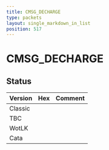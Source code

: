 ```yaml
---
title: CMSG_DECHARGE
type: packets
layout: single_markdown_in_list
position: 517
---
```


# CMSG_DECHARGE

## Status

Version | Hex | Comment
---------- | ---------- | ---------- 
Classic |  |  
TBC |  |  
WotLK |  |  
Cata |  |  
